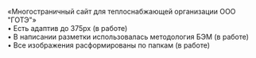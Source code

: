 «Многостраничный сайт для теплоснабжающей организации ООО "ГОТЭ"»</br>
•	Есть адаптив до 375px (в работе) </br>
•	В написании разметки использовалась методология БЭМ (в работе)</br>
•	Все изображения расформированы по папкам (в работе)</br>
